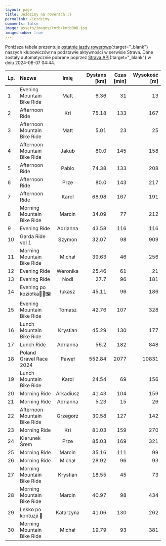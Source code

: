 ```yaml
---
layout: page
title: Jeździmy na rowerach :)
permalink: /jezdzimy
comments: false
image: assets/images/kmtb/kmtb008.jpg
imageshadow: true
---
```


Poniższa tabela prezentuje [ostatnie jazdy rowerowe](https://www.strava.com/clubs/336381){:target="_blank"} naszych klubowiczów na podstawie aktywności w serwisie Strava. Dane zostały automatycznie pobrane poprzez [Strava API](https://developers.strava.com/docs/reference/#api-Clubs-getClubActivitiesById){:target="_blank"} w dniu 2024-08-07 04:44.

Lp. | Nazwa | Imię | Dystans [km] | Czas [min] | Wysokość [m]
:--- | :--- | :---: | ---: | ---: | ---:
1|Evening Mountain Bike Ride|Matt|6.36|31|13
2|Afternoon Ride|Kri|75.18|133|167
3|Afternoon Mountain Bike Ride|Matt|5.01|23|25
4|Afternoon Mountain Bike Ride|Jakub|80.0|145|158
5|Afternoon Ride|Pablo|74.38|133|208
6|Afternoon Ride|Prze|80.0|143|217
7|Afternoon Ride|Karol|68.98|167|191
8|Morning Mountain Bike Ride|Marcin|34.09|77|212
9|Evening Ride|Adrianna|43.58|116|116
10|Garda Ride vol 1|Szymon|32.07|98|909
11|Morning Mountain Bike Ride|Michał|39.63|46|256
12|Evening Ride|Weronika|25.46|61|21
13|Evening Ride|Nodi|27.7|96|181
14|Evening po koziołka🐐🐐🖼|łukasz|45.11|96|186
15|Evening Mountain Bike Ride|Tomasz|42.76|107|328
16|Lunch Mountain Bike Ride|Krystian|45.29|130|177
17|Lunch Ride|Adrianna|56.2|182|848
18|Poland Gravel Race 2024|Paweł|552.84|2077|10831
19|Lunch Mountain Bike Ride|Karol|24.54|69|156
20|Morning Ride|Arkadiusz|41.43|104|159
21|Morning Ride|Adrianna|5.23|15|26
22|Afternoon Mountain Bike Ride|Grzegorz|30.58|127|142
23|Morning Ride|Kri|81.03|159|270
24|Kierunek Śrem|Prze|85.03|169|321
25|Morning Ride|Marcin|35.16|111|99
26|Morning Ride|Michał|28.92|96|93
27|Morning Mountain Bike Ride|Krystian|18.55|45|73
28|Morning Mountain Bike Ride|Marcin|40.97|98|434
29|Lekko po kontuzji 🚴|Katarzyna|41.06|130|262
30|Morning Mountain Bike Ride|Michał|19.79|93|381
